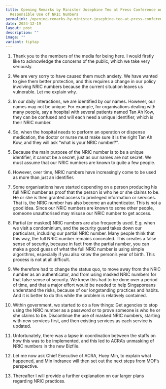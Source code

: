 ```yaml
---
title: Opening Remarks by Minister Josephine Teo at Press Conference on
  Responsible Use of NRIC Numbers
permalink: /opening-remarks-by-minister-josephine-teo-at-press-conference-on-responsible-use-of-nric-numbers/
date: 2024-12-19
layout: post
description: ""
image: ""
variant: tiptap
---
```

<ol data-tight="true" class="tight">
<li>
<p>Thank you to the members of the media for being here. I would firstly
like to acknowledge the concerns of the public, which we take very seriously.</p>
<p></p>
</li>
<li>
<p>We are very sorry to have caused them much anxiety. We have wanted to
give them better protection, and this requires a change in our policy involving
NRIC numbers because the current situation leaves us vulnerable. Let me
explain why.</p>
<p></p>
</li>
<li>
<p>In our daily interactions, we are identified by our names. However, our
names may not be unique. For example, for organisations dealing with many
people, say a hospital with several patients named Tan Ah Kow, they can
be confused and will each need a unique identifier, which is their NRIC
number.</p>
<p></p>
</li>
<li>
<p>So, when the hospital needs to perform an operation or dispense medication,
the doctor or nurse must make sure it is the right Tan Ah Kow, and they
will ask “what is your NRIC number?”.</p>
<p></p>
</li>
<li>
<p>Because the main purpose of the NRIC number is to be a unique identifier,
it cannot be a secret, just as our names are not secret. We must assume
that our NRIC numbers are known to quite a few people.</p>
<p></p>
</li>
<li>
<p>However, over time, NRIC numbers have increasingly come to be used as
more than just an identifier.</p>
<p></p>
</li>
<li>
<p>Some organisations have started depending on a person producing his full
NRIC number as proof that the person is who he or she claims to be. He
or she is then granted access to privileged information or services. That
is, the NRIC number has also become an authenticator. This is not a good
idea. Since our NRIC numbers are known to some other people, someone unauthorised
may misuse our NRIC number to get access.</p>
<p></p>
</li>
<li>
<p>Partial (or masked) NRIC numbers are also frequently used. E.g. when we
visit a condominium, and the security guard takes down our particulars,
including our partial NRIC number. Many people think that this way, the
full NRIC number remains concealed. This creates a false sense of security,
because in fact from the partial number, you can make a good guess of what
the full NRIC number is using simple algorithms, especially if you also
know the person’s year of birth. This process is not at all difficult.</p>
<p></p>
</li>
<li>
<p>We therefore had to change the status quo, to move away from the NRIC
number as an authenticator, and from using masked NRIC numbers for that
false sense of security. We knew this had to be done over a period of time,
and that a major effort would be needed to help Singaporeans understand
the risks, because of our longstanding practices and habits. And it is
better to do this while the problem is relatively contained.</p>
<p></p>
</li>
<li>
<p>Within government, we started to do a few things: Get agencies to stop
using the NRIC number as a password or to prove someone is who he or she
claims to be. Discontinue the use of masked NRIC numbers, starting with
new services first, and then existing services as each service is updated.</p>
<p></p>
</li>
<li>
<p>Unfortunately, there was a lapse in coordination between the staffs on
how this was to be implemented, and this led to ACRA’s unmasking of NRIC
numbers in the new Bizfile.</p>
<p></p>
</li>
<li>
<p>Let me now ask Chief Executive of ACRA, Huey Min, to explain what happened,
and Min Indranee will then set out the next steps from MOF’s perspective.</p>
<p></p>
</li>
<li>
<p>Thereafter I will provide a further explanation on our larger plans regarding
NRIC practices.</p>
</li>
</ol>
<p></p>